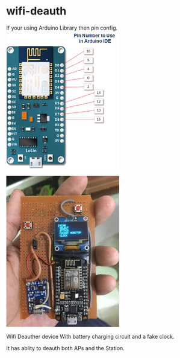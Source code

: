 # wifi-deauth
If your using Arduino Library then pin config.  <img src="image/Node_MCU_PIN.png" width="300">





<img src="image/Device.jpeg" width="300">
<p>Wifi Deauther device With battery charging circuit and a fake clock.</p>
<p>It has ablity to deauth both APs and the Station.</p>
